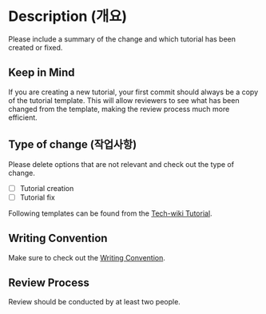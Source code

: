 # Description (개요) 

Please include a summary of the change and which tutorial has been created or fixed.

## Keep in Mind

If you are creating a new tutorial, your first commit should always be a copy of the tutorial template. This will allow reviewers to see what has been changed from the template, making the review process much more efficient.

## Type of change (작업사항)

Please delete options that are not relevant and check out the type of change.

- [ ] Tutorial creation 
- [ ] Tutorial fix 

Following templates can be found from the [Tech-wiki Tutorial](https://github.com/smartmind-team/tech-wiki/tree/main/project/thanosql/tutorial). 


## Writing Convention

Make sure to check out the [Writing Convention](https://github.com/smartmind-team/tech-wiki/blob/main/project/thanosql/docs/writing_convention.md). 

## Review Process

Review should be conducted by at least two people.